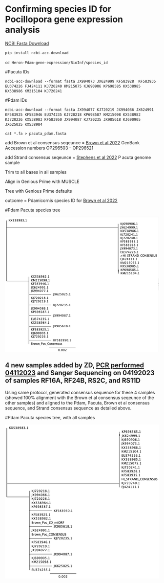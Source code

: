# Confirming species ID for Pocillopora gene expression analysis
[NCBI Fasta Download](https://github.com/kblin/ncbi-acc-download)

```
pip install ncbi-acc-download

cd Heron-Pdam-gene-expression/BioInf/species_id
```

#Pacuta IDs
```
ncbi-acc-download --format fasta JX994073 JX624999 KF583928  KF583935 EU374226 FJ424111 KJ720240 KM215075 KJ690906 KP698585 KX538985 KX538986 KM215104 KJ720241
```


#Pdam IDs 
```
ncbi-acc-download --format fasta JX994077 KJ720219 JX994086 JX624991 KF583925 KF583946 EU374235 KJ720218 KP698587 KM215098 KX538982 KJ720226 KX538983 KF583950 JX994087 KJ720235 JX985618 KJ690905 JX625025 KX538984
```
```
cat *.fa > pacuta_pdam.fasta
```
add Brown et al consensus seqeunce = [Brown et al 2022](https://doi.org/10.1098/rspb.2022.0941)
GenBank Accession numbers OP296503 – OP296521

add Strand consensus seqeunce = [Stephens et al 2022](10.1093/gigascience/giac098) P acuta genome sample 

Trim to all bases in all samples

Align in Genious Prime with MUSCLE

Tree with Genious Prime defaults

outcome = Pdamicornis species ID for [Brown et al 2022](https://doi.org/10.1098/rspb.2022.0941)

#Pdam Pacuta species tree

![Tree](https://github.com/imkristenbrown/Heron-Pdam-gene-expression/blob/master/BioInf/species_id/pocillopora_pdam_pacuta_tree.png?raw=true)

## 4 new samples added by ZD, [PCR performed 04112023](https://zdellaert.github.io/ZD_Putnam_Lab_Notebook/Barott-and-Brown-Pdam-mtORF-SpeciesID/) and Sanger Sequencing on 04192023 of samples RF16A, RF24B, RS2C, and RS11D


Using same protocol, generated consensus sequence for these 4 samples (showed 100% alignment with the Brown et al consensus seqeunce of the other samples) and aligned to the Pdam, Pacuta, Brown et al consensus sequence, and Strand consensus sequence as detailed above.


#Pdam Pacuta species tree, with all samples

![Tree](https://github.com/imkristenbrown/Heron-Pdam-gene-expression/blob/master/BioInf/species_id/041923%20mtORF/pocillopora_ZD_mtORF_tree.png?raw=true)
